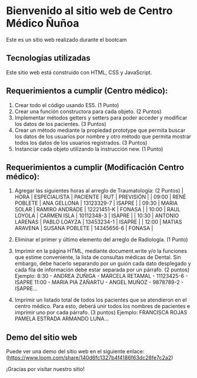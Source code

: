 # Bienvenido al sitio web de Centro Médico Ñuñoa

Este es un sitio web realizado durante el bootcam

## Tecnologías utilizadas
Este sitio web está construido con HTML, CSS y JavaScript.

## Requerimientos a cumplir (Centro médico):
1. Crear todo el código usando ES5. (1 Punto)
2. Crear una función constructora para cada objeto. (2 Puntos)
3. Implementar métodos getters y setters para poder acceder y modificar los datos de
los pacientes. (3 Puntos)
4. Crear un método mediante la propiedad prototype que permita buscar los datos de
los usuarios por nombre y otro método que permita mostrar todos los datos de los
usuarios registrados.
(3 Puntos)
5. Instanciar cada objeto utilizando la instrucción new. (1 Punto)

## Requerimientos a cumplir (Modificación Centro médico):
1. Agregar las siguientes horas al arreglo de Traumatología: (2 Puntos)
| HORA | ESPECIALISTA | PACIENTE | RUT | PREVISIÓN |
| 09:00 | RENÉ POBLETE | ANA GELLONA | 13123329-7 | ISAPRE |
| 09:30 | MARIA SOLAR | RAMIRO ANDRADE | 12221451-K | FONASA |
| 10:00 | RAUL LOYOLA | CARMEN ISLA | 10112348-3 | ISAPRE |
| 10:30 | ANTONIO LARENAS | PABLO LOAYZA | 13453234-1 | ISAPRE |
| 12:00 | MATIAS ARAVENA | SUSANA POBLETE | 14345656-6 | FONASA |

2. Eliminar el primer y último elemento del arreglo de Radiología. (1 Punto)
3. Imprimir en la página HTML, mediante document.write y/o la funciones que estime
conveniente, la lista de consultas médicas de Dental. Sin embargo, debe hacerlo
separando por un guión cada dato desplegado y cada fila de información debe estar
separada por un párrafo. (2 puntos)
Ejemplo:
8:30 - ANDREA ZUÑIGA - MARCELA RETAMAL - 11123425-6 - ISAPRE
11:00 - MARIA PIA ZAÑARTU - ANGEL MUÑOZ - 9878789-2 - ISAPRE...
4. Imprimir un listado total de todos los pacientes que se atendieron en el centro
médico. Para esto, deberá unir todos los nombres de pacientes e imprimir uno por
cada párrafo. (3 puntos)
Ejemplo:
FRANCISCA ROJAS
PAMELA ESTRADA
ARMANDO LUNA…

## Demo del sitio web
Puede ver una demo del sitio web en el siguiente enlace: (https://www.loom.com/share/140d6fc1327b4f4186f63dc28fe7c2a2)

¡Gracias por visitar nuestro sitio!









